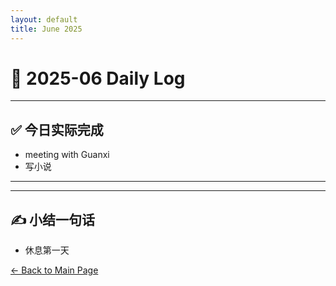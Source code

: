 ```yaml
---
layout: default
title: June 2025
---
```


# 📅 2025-06  Daily Log




---

## ✅ 今日实际完成

- meeting with Guanxi
- 写小说
---



---

## ✍️ 小结一句话
- 休息第一天 


[← Back to Main Page](/index.md)
 
